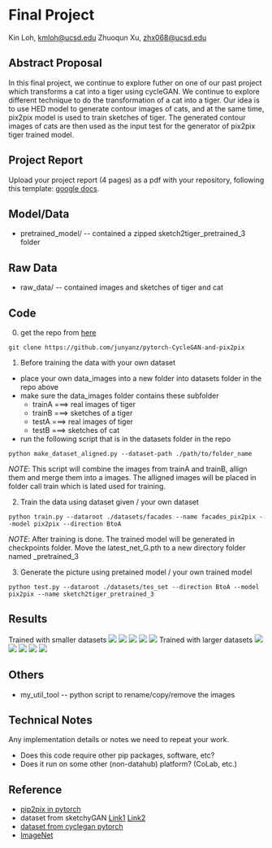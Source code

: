 # Final Project

Kin Loh, kmloh@ucsd.edu
Zhuoqun Xu, zhx068@ucsd.edu

## Abstract Proposal

In this final project, we continue to explore futher on one of our past project which transforms a cat into a tiger using cycleGAN. We continue to explore different technique to do the transformation of a cat into a tiger. Our idea is to use HED model to generate contour images of cats, and at the same time, pix2pix model is used to train sketches of tiger. The generated contour images of cats are then used as the input test for the generator of pix2pix tiger trained model.

## Project Report

Upload your project report (4 pages) as a pdf with your repository, following this template: [google docs](https://docs.google.com/document/d/133H59WZBmH6MlAgFSskFLMQITeIC5d9b2iuzsOfa4E8/edit?usp=sharing).

## Model/Data
- pretrained_model/ -- contained a zipped sketch2tiger_pretrained_3 folder 

##  Raw Data
- raw_data/ -- contained images and sketches of tiger and cat 

## Code

0. get the repo from [here](https://github.com/junyanz/pytorch-CycleGAN-and-pix2pix)
```
git clone https://github.com/junyanz/pytorch-CycleGAN-and-pix2pix
```
1. Before training the data with your own dataset
- place your own data_images into a new folder into datasets folder in the repo above
- make sure the data_images folder contains these subfolder 
    - trainA  ===> real images of tiger
    - trainB  ===> sketches of a tiger
    - testA   ===> real images of tiger
    - testB   ===> sketches of cat
- run the following script that is in the datasets folder in the repo
```
python make_dataset_aligned.py --dataset-path ./path/to/folder_name
```
_NOTE_: 
This script will combine the images from trainA and trainB, allign them and merge them into a images. The alligned images will be placed in folder call train which is lated used for training.

2. Train the data using dataset given / your own dataset
```
python train.py --dataroot ./datasets/facades --name facades_pix2pix --model pix2pix --direction BtoA
```
_NOTE_: 
After training is done. The trained model will be generated in checkpoints folder. Move the latest_net_G.pth to a new directory folder named _pretrained_3

3. Generate the picture using pretained model / your own trained model
```
python test.py --dataroot ./datasets/tes_set --direction BtoA --model pix2pix --name sketch2tiger_pretrained_3
```

## Results
 Trained with smaller datasets
![](https://github.com/ucsd-ml-arts/ml-art-final2-amcda-anymlcandoart/blob/kin/results/sketch2tiger_pretrained/small_dataset/html_imgs/01.PNG)
![](https://github.com/ucsd-ml-arts/ml-art-final2-amcda-anymlcandoart/blob/kin/results/sketch2tiger_pretrained/small_dataset/html_imgs/02.PNG)
![](https://github.com/ucsd-ml-arts/ml-art-final2-amcda-anymlcandoart/blob/kin/results/sketch2tiger_pretrained/small_dataset/html_imgs/03.PNG)
![](https://github.com/ucsd-ml-arts/ml-art-final2-amcda-anymlcandoart/blob/kin/results/sketch2tiger_pretrained/small_dataset/html_imgs/04.PNG)
![](https://github.com/ucsd-ml-arts/ml-art-final2-amcda-anymlcandoart/blob/kin/results/sketch2tiger_pretrained/small_dataset/html_imgs/05.PNG)
Trained with larger datasets
![](https://github.com/ucsd-ml-arts/ml-art-final2-amcda-anymlcandoart/blob/kin/results/sketch2tiger_pretrained_3/test_latest/html_img/01.PNG)
![](https://github.com/ucsd-ml-arts/ml-art-final2-amcda-anymlcandoart/blob/kin/results/sketch2tiger_pretrained_3/test_latest/html_img/02.PNG)
![](https://github.com/ucsd-ml-arts/ml-art-final2-amcda-anymlcandoart/blob/kin/results/sketch2tiger_pretrained_3/test_latest/html_img/03.PNG)
![](https://github.com/ucsd-ml-arts/ml-art-final2-amcda-anymlcandoart/blob/kin/results/sketch2tiger_pretrained_3/test_latest/html_img/04.PNG)
![](https://github.com/ucsd-ml-arts/ml-art-final2-amcda-anymlcandoart/blob/kin/results/sketch2tiger_pretrained_3/test_latest/html_img/05.PNG)


## Others
- my_util_tool -- python script to rename/copy/remove the images


## Technical Notes

Any implementation details or notes we need to repeat your work. 
- Does this code require other pip packages, software, etc?
- Does it run on some other (non-datahub) platform? (CoLab, etc.)

## Reference

- [pip2pix in pytorch](https://github.com/junyanz/pytorch-CycleGAN-and-pix2pix)
- dataset from sketchyGAN [Link1](http://sketchy.eye.gatech.edu/) [Link2](https://goo.gl/SNpMmK)
- [dataset from cyclegan pytorch](https://people.eecs.berkeley.edu/~taesung_park/CycleGAN/datasets/)
- [ImageNet](www.image-net.org/)
